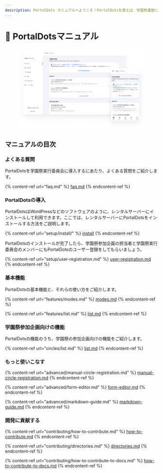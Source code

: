 ```yaml
---
description: PortalDots マニュアルへようこそ！PortalDotsを使えば、学園祭運営に欠かせないさまざまな業務を、より効率的に実施できます。
---
```


# 📘 PortalDotsマニュアル

<figure><img src=".gitbook/assets/eyecatch.png" alt="PortalDotsのホーム画面（パソコン版とスマートフォン版）"><figcaption></figcaption></figure>



## マニュアルの目次

### よくある質問

PortalDotsを学園祭実行委員会に導入するにあたり、よくある質問をご紹介します。

{% content-ref url="faq.md" %}
[faq.md](faq.md)
{% endcontent-ref %}

### PortalDotsの導入

PortalDotsはWordPressなどのソフトウェアのように、レンタルサーバーにインストールして利用できます。ここでは、レンタルサーバーにPortalDotsをインストールする方法をご説明します。

{% content-ref url="setup/install/" %}
[install](setup/install/)
{% endcontent-ref %}

PortalDotsのインストールが完了したら、学園祭参加企画の担当者と学園祭実行委員会のメンバーにもPortalDotsのユーザー登録をしてもらいましょう。

{% content-ref url="setup/user-registration.md" %}
[user-registration.md](setup/user-registration.md)
{% endcontent-ref %}

### 基本機能

PortalDotsの基本機能と、それらの使い方をご紹介します。

{% content-ref url="features/modes.md" %}
[modes.md](features/modes.md)
{% endcontent-ref %}

{% content-ref url="features/list.md" %}
[list.md](features/list.md)
{% endcontent-ref %}

### 学園祭参加企画向けの機能

PortalDotsの機能のうち、学園祭の参加企画向けの機能をご紹介します。

{% content-ref url="circles/list.md" %}
[list.md](circles/list.md)
{% endcontent-ref %}

### もっと使いこなす

{% content-ref url="advanced/manual-circle-registration.md" %}
[manual-circle-registration.md](advanced/manual-circle-registration.md)
{% endcontent-ref %}

{% content-ref url="advanced/form-editor.md" %}
[form-editor.md](advanced/form-editor.md)
{% endcontent-ref %}

{% content-ref url="advanced/markdown-guide.md" %}
[markdown-guide.md](advanced/markdown-guide.md)
{% endcontent-ref %}

### 開発に貢献する

{% content-ref url="contributing/how-to-contribute.md" %}
[how-to-contribute.md](contributing/how-to-contribute.md)
{% endcontent-ref %}

{% content-ref url="contributing/directories.md" %}
[directories.md](contributing/directories.md)
{% endcontent-ref %}

{% content-ref url="contributing/how-to-contribute-to-docs.md" %}
[how-to-contribute-to-docs.md](contributing/how-to-contribute-to-docs.md)
{% endcontent-ref %}

